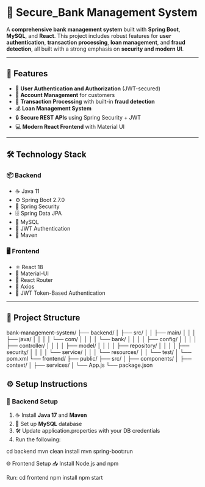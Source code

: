 # 🏦 Secure_Bank Management System

A **comprehensive bank management system** built with **Spring Boot**, **MySQL**, and **React**. This project includes robust features for **user authentication**, **transaction processing**, **loan management**, and **fraud detection**, all built with a strong emphasis on **security and modern UI**.

---

## 🚀 Features

- 🔐 **User Authentication and Authorization** (JWT-secured)
- 🧾 **Account Management** for customers
- 💸 **Transaction Processing** with built-in **fraud detection**
- 💰 **Loan Management System**
- 🔒 **Secure REST APIs** using Spring Security + JWT
- 💻 **Modern React Frontend** with Material UI

---

## 🛠️ Technology Stack

### 📦 Backend
- ☕ Java 11
- ⚙️ Spring Boot 2.7.0
- 🔐 Spring Security
- 🗄️ Spring Data JPA
- 🐬 MySQL
- 🧾 JWT Authentication
- 🧰 Maven

### 🖥️ Frontend
- ⚛️ React 18
- 🎨 Material-UI
- 🔄 React Router
- 📡 Axios
- 🔐 JWT Token-Based Authentication

---

## 📁 Project Structure

bank-management-system/
├── backend/
│ ├── src/
│ │ ├── main/
│ │ │ ├── java/
│ │ │ │ └── com/
│ │ │ │ └── bank/
│ │ │ │ ├── config/
│ │ │ │ ├── controller/
│ │ │ │ ├── model/
│ │ │ │ ├── repository/
│ │ │ │ ├── security/
│ │ │ │ └── service/
│ │ │ └── resources/
│ │ └── test/
│ └── pom.xml
└── frontend/
├── public/
├── src/
│ ├── components/
│ ├── context/
│ ├── services/
│ └── App.js
└── package.json

## ⚙️ Setup Instructions

### 🔧 Backend Setup

1. ☕ Install **Java 17** and **Maven**
2. 🐬 Set up **MySQL** database
3. 🛠️ Update application.properties with your DB credentials
4. Run the following:

cd backend
mvn clean install
mvn spring-boot:run

🌐 Frontend Setup
📥 Install Node.js and npm

Run:
cd frontend
npm install
npm start

